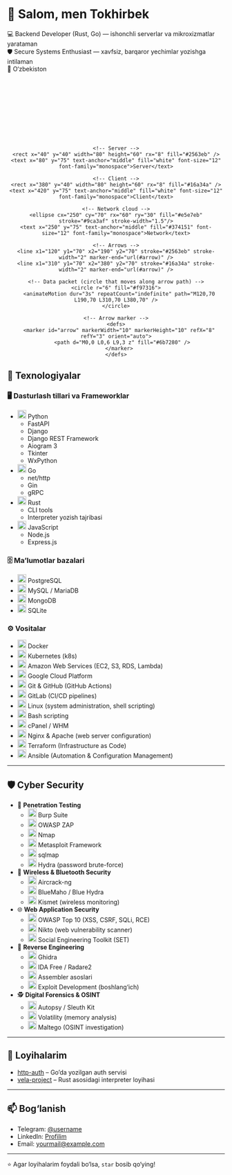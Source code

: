 # 👋 Salom, men Tokhirbek

💻 Backend Developer (Rust, Go) — ishonchli serverlar va mikroxizmatlar yarataman  
🛡 Secure Systems Enthusiast — xavfsiz, barqaror yechimlar yozishga intilaman  
📍 O‘zbekiston


<div align="center">
  <svg width="500" height="140" viewBox="0 0 500 140" xmlns="http://www.w3.org/2000/svg">

    <!-- Server -->
    <rect x="40" y="40" width="80" height="60" rx="8" fill="#2563eb" />
    <text x="80" y="75" text-anchor="middle" fill="white" font-size="12" font-family="monospace">Server</text>

    <!-- Client -->
    <rect x="380" y="40" width="80" height="60" rx="8" fill="#16a34a" />
    <text x="420" y="75" text-anchor="middle" fill="white" font-size="12" font-family="monospace">Client</text>

    <!-- Network cloud -->
    <ellipse cx="250" cy="70" rx="60" ry="30" fill="#e5e7eb" stroke="#9ca3af" stroke-width="1.5"/>
    <text x="250" y="75" text-anchor="middle" fill="#374151" font-size="12" font-family="monospace">Network</text>

    <!-- Arrows -->
    <line x1="120" y1="70" x2="190" y2="70" stroke="#2563eb" stroke-width="2" marker-end="url(#arrow)" />
    <line x1="310" y1="70" x2="380" y2="70" stroke="#16a34a" stroke-width="2" marker-end="url(#arrow)" />

    <!-- Data packet (circle that moves along arrow path) -->
    <circle r="6" fill="#f97316">
      <animateMotion dur="3s" repeatCount="indefinite" path="M120,70 L190,70 L310,70 L380,70" />
    </circle>

    <!-- Arrow marker -->
    <defs>
      <marker id="arrow" markerWidth="10" markerHeight="10" refX="8" refY="3" orient="auto">
        <path d="M0,0 L0,6 L9,3 z" fill="#6b7280" />
      </marker>
    </defs>

  </svg>
</div>



## 🔧 Texnologiyalar

### 🖥 Dasturlash tillari va Frameworklar
<ul>
  <li>
    <img src="https://cdn.jsdelivr.net/gh/devicons/devicon/icons/python/python-original.svg" width="20"/> Python
    <ul>
      <li>FastAPI</li>
      <li>Django</li>
      <li>Django REST Framework</li>
      <li>Aiogram 3</li>
      <li>Tkinter</li>
      <li>WxPython</li>
    </ul>
  </li>
  <li>
    <img src="https://cdn.jsdelivr.net/gh/devicons/devicon/icons/go/go-original.svg" width="20"/> Go
    <ul>
      <li>net/http</li>
      <li>Gin</li>
      <li>gRPC</li>
    </ul>
  </li>
  <li>
    <img src="https://cdn.jsdelivr.net/gh/devicons/devicon/icons/rust/rust-plain.svg" width="20"/> Rust
    <ul>
      <li>CLI tools</li>
      <li>Interpreter yozish tajribasi</li>
    </ul>
  </li>
  <li>
    <img src="https://cdn.jsdelivr.net/gh/devicons/devicon/icons/javascript/javascript-original.svg" width="20"/> JavaScript
    <ul>
      <li>Node.js</li>
      <li>Express.js</li>
    </ul>
  </li>
</ul>

### 🗄 Ma’lumotlar bazalari
<ul>
  <li>
    <img src="https://cdn.jsdelivr.net/gh/devicons/devicon/icons/postgresql/postgresql-original.svg" width="20"/> PostgreSQL
  </li>
  <li>
    <img src="https://cdn.jsdelivr.net/gh/devicons/devicon/icons/mysql/mysql-original.svg" width="20"/> MySQL / MariaDB
  </li>
  <li>
    <img src="https://cdn.jsdelivr.net/gh/devicons/devicon/icons/mongodb/mongodb-original.svg" width="20"/> MongoDB
  </li>
  <li>
    <img src="https://cdn.jsdelivr.net/gh/devicons/devicon/icons/sqlite/sqlite-original.svg" width="20"/> SQLite
  </li>
</ul>

### ⚙️ Vositalar
<ul>
  <li>
    <img src="https://cdn.jsdelivr.net/gh/devicons/devicon/icons/docker/docker-original.svg" width="20"/> Docker
  </li>
  <li>
    <img src="https://cdn.jsdelivr.net/gh/devicons/devicon/icons/kubernetes/kubernetes-plain.svg" width="20"/> Kubernetes (k8s)
  </li>
  <li>
    <img src="https://cdn.jsdelivr.net/gh/devicons/devicon/icons/amazonwebservices/amazonwebservices-original.svg" width="20"/> Amazon Web Services (EC2, S3, RDS, Lambda)
  </li>
  <li>
    <img src="https://cdn.jsdelivr.net/gh/devicons/devicon/icons/googlecloud/googlecloud-original.svg" width="20"/> Google Cloud Platform
  </li>
  <li>
    <img src="https://cdn.jsdelivr.net/gh/devicons/devicon/icons/git/git-original.svg" width="20"/> Git & GitHub (GitHub Actions)
  </li>
  <li>
    <img src="https://cdn.jsdelivr.net/gh/devicons/devicon/icons/gitlab/gitlab-original.svg" width="20"/> GitLab (CI/CD pipelines)
  </li>
  <li>
    <img src="https://cdn.jsdelivr.net/gh/devicons/devicon/icons/linux/linux-original.svg" width="20"/> Linux (system administration, shell scripting)
  </li>
  <li>
    <img src="https://cdn.jsdelivr.net/gh/devicons/devicon/icons/bash/bash-original.svg" width="20"/> Bash scripting
  </li>
  <li>
    <img src="https://img.icons8.com/color/48/cpanel.png" width="20"/> cPanel / WHM
  </li>
  <li>
    <img src="https://img.icons8.com/color/48/nginx.png" width="20"/> Nginx & Apache (web server configuration)
  </li>
  <li>
    <img src="https://img.icons8.com/color/48/terraform.png" width="20"/> Terraform (Infrastructure as Code)
  </li>
  <li>
    <img src="https://img.icons8.com/color/48/ansible.png" width="20"/> Ansible (Automation & Configuration Management)
  </li>
</ul>


---
## 🛡 Cyber Security
<ul>
  <li>
    🔎 <b>Penetration Testing</b>
    <ul>
      <li><img src="https://img.icons8.com/fluency/48/burp-suite.png" width="20"/> Burp Suite</li>
      <li><img src="https://img.icons8.com/color/48/owasp.png" width="20"/> OWASP ZAP</li>
      <li><img src="https://img.icons8.com/ios/50/command-line.png" width="20"/> Nmap</li>
      <li><img src="https://img.icons8.com/ios/50/exploit.png" width="20"/> Metasploit Framework</li>
      <li><img src="https://img.icons8.com/ios-filled/50/sql.png" width="20"/> sqlmap</li>
      <li><img src="https://img.icons8.com/ios-filled/50/lockpicks.png" width="20"/> Hydra (password brute-force)</li>
    </ul>
  </li>

  <li>
    📡 <b>Wireless & Bluetooth Security</b>
    <ul>
      <li><img src="https://img.icons8.com/ios-filled/50/wifi.png" width="20"/> Aircrack-ng</li>
      <li><img src="https://img.icons8.com/ios/50/bluetooth.png" width="20"/> BlueMaho / Blue Hydra</li>
      <li><img src="https://img.icons8.com/ios-filled/50/radio-tower.png" width="20"/> Kismet (wireless monitoring)</li>
    </ul>
  </li>

  <li>
    🌐 <b>Web Application Security</b>
    <ul>
      <li><img src="https://img.icons8.com/ios-filled/50/web.png" width="20"/> OWASP Top 10 (XSS, CSRF, SQLi, RCE)</li>
      <li><img src="https://img.icons8.com/ios/50/penetration-testing.png" width="20"/> Nikto (web vulnerability scanner)</li>
      <li><img src="https://img.icons8.com/ios/50/phishing.png" width="20"/> Social Engineering Toolkit (SET)</li>
    </ul>
  </li>

  <li>
    🧪 <b>Reverse Engineering</b>
    <ul>
      <li><img src="https://img.icons8.com/ios/50/code-file.png" width="20"/> Ghidra</li>
      <li><img src="https://img.icons8.com/ios/50/debugging.png" width="20"/> IDA Free / Radare2</li>
      <li><img src="https://img.icons8.com/ios-filled/50/assembly.png" width="20"/> Assembler asoslari</li>
      <li><img src="https://img.icons8.com/ios-filled/50/hacker.png" width="20"/> Exploit Development (boshlang‘ich)</li>
    </ul>
  </li>

  <li>
    🕵️ <b>Digital Forensics & OSINT</b>
    <ul>
      <li><img src="https://img.icons8.com/ios/50/search.png" width="20"/> Autopsy / Sleuth Kit</li>
      <li><img src="https://img.icons8.com/ios/50/data-encryption.png" width="20"/> Volatility (memory analysis)</li>
      <li><img src="https://img.icons8.com/ios/50/globe.png" width="20"/> Maltego (OSINT investigation)</li>
    </ul>
  </li>
</ul>

---

## 📌 Loyihalarim
- [http-auth](https://github.com/tokhirbek/http-auth) – Go’da yozilgan auth servisi  
- [vela-project](https://github.com/tokhirbek/vela-project) – Rust asosidagi interpreter loyihasi  

---

## 📫 Bog‘lanish
- Telegram: [@username](https://t.me/username)  
- LinkedIn: [Profilim](https://linkedin.com/in/username)  
- Email: yourmail@example.com  

---

⭐️ Agar loyihalarim foydali bo‘lsa, `star` bosib qo‘ying!

